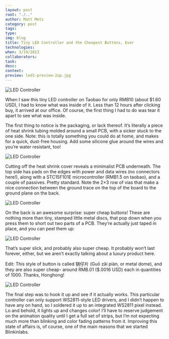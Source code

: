 ```yaml
---
layout: post 
root: "./.." 
author: Matt Mets
category: post
tags: 
type: 
img: blog 
title: Tiny LED Controller and the Cheapest Buttons, Ever
technologies: 
when: 3/19/2013
collaborators: 
task: 
desc: 
context:  
preview: led1-preview-2up.jpg
---
```


![LED Controller](/images/{{page.img}}/led1.jpg)

When I saw this tiny LED controller on Taobao for only RMB10 (about $1.60 USD), I had to know what was inside of it. Less than 12 hours after clicking buy, it arrived at our office. Of course, the first thing I had to do was tear it apart to see what was inside.

The first thing to notice is the packaging, or lack thereof. It’s literally a piece of heat shrink tubing molded around a small PCB, with a sicker stuck to the one side. Note: this is totally something you could do at home, and makes for a quick, dust-free housing. Add some silicone glue around the wires and you’re water resistant, too!

![LED Controller](/images/{{page.img}}/led2.jpg)

Cutting off the heat shrink cover reveals a minimalist PCB underneath. The top side has pads on the edges with power and data wires (no connectors here!), along with a STC15F101E microcontroller (RMB1.5 on taobao), and a couple of passives. Pretty standard. Note the 2×3 row of vias that make a nice connection between the ground trace on the top of the board to the ground plane on the back.

![LED Controller](/images/{{page.img}}/led3.jpg)

On the back is an awesome surprise: super cheap buttons! These are nothing more than tiny, stamped little metal discs, that pop down when you press them to short out two parts of a PCB. They’re actually just taped in place, and you can peel them up:

![LED Controller](/images/{{page.img}}/led4.jpg)

That’s super slick, and probably also super cheap. It probably won’t last forever, either, but we aren’t exactly talking about a luxury product here.

Edit: This style of button is called 锅仔片 (Guō zǎi piàn, or metal dome), and they are also super cheap- around RMB.01 ($.0016 USD) each in quantities of 1000. Thanks, Honghong!

![LED Controller](/images/{{page.img}}/led5.jpg)

The final step was to hook it up and see if it actually works. This particular controller can only support WS2811-style LED drivers, and I didn’t happen to have any on hand, so I soldered it up to an integrated WS2811 pixel instead. Lo and behold, it lights up and changes color! I’ll have to reserve judgement on the animation quality until I get a full set of strips, but I’m not expecting much more than blinking and color fading patterns from it. Improving this state of affairs is, of course, one of the main reasons that we started Blinkinlabs.
